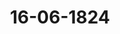 ---  
schema: default  
title: 16-06-1824  
organization: Team Charlie  
notes: "<p>Description</p><p>ehnte

Zitzung,

Sieben

am 16. Juni 1824.

In Gegenwart

aller in der sechzehnten Sitzung Anwesenden,

mit Ausnahme

des Königlich=Baierischen Gesandten, Herrn von Pfeffel, welcher den Königlich-Sächsi

schen Gesandten, Herrn von Carlowiz, und des Herrn Gesandten Gries, welcher

den Herrn Gesandten Danz substituirt hatte.

War eine vertrauliche Sitzung.

Achtzehnte Sitzung.

Geschehen, Frankfurt den 24. Juni 1824.

In Gegenwart

aller in der siebenzehnten Sitzung Anwesenden.

Wieder hinzugekommen war:

der Königlich=Baierische Herr Gesandte von Pfeffel, und der Herr Gesandte der

freien Städte, Gries.

</p><p>§.107</p><p>Abberufung des Königlich=Preussischen Bundestagsgesandten, Herrn

Grafen von der Goltz, — dann

Legitimation seines Nachfolgers, des Königlichen General=Postmeisters,

Herrn von Ragler.

Präsidium zeigt an, daß Seine Majestät der König von Preussen Höchstihren bis

herigen Bundestagsgesandten, Herrn Grafen von der Goltz, abberufen, und zu seinem

Nachfolger den Königlichen General-Postmeister, Herrn von Nagler, ernannt haben.

Die Vollmacht des Letztern, d. d. Berlin den 16. Juni 1824, wurde verlesen und hierauf

beschlossen:

daß die Königliche Vollmacht in das Bundesarchiv zu hinterlegen und beglaubigte

Abschrift hievon dem Herrn Gesandten von Nagler zuzustellen sey.

Zugleich theilte Präsidium folgendes Schreiben des Herrn Staats- und Cabinets

Ministers; Grafen von der Goltz, vom 22. dieses Monats mit:

=Daß Seine Majestät der König, mein allergnädigster Herr, mich von dem, mir

sseit acht Jahren anvertraut gewesenen, hiesigen Gesandtschaftsposten, in huldreicher

-Berücksichtigung meiner Wünsche, abzuberufen geruht haben, wie Eurer Excellenz

edurch meine vorläufige mündliche Mittheilung schon bekannt ist, würde ich der

shohen Bundesversammlung in ihrer nächst bevorstehenden Sitzung selbst anzuzeigen

emir unfehlbar die Ehre geben, wenn nicht eine plötzlich eingetretene dringende

-Veranlassung mich bestimmte, schon morgenden Tages von hier nach Berlin ab

szureisen.

-Der von Seiner Königlichen Majestät zu meinem Nachfolger ernannte Herr Gene

eral=Postmeister von Nagler Excellenz, wird sich in dieser Eigenschaft durch Vor

slegung seiner Vollmacht in der nächsten Bundestagssitzung zu legitimiren nicht er

emangeln.

«So vielen Werth die längst von mir gewünschte Rückkehr ins Vaterland für

emich haben muß; so scheide ich doch nicht ohne aufrichtiges Bedauern aus jener

shohen Versammlung, an deren ernster und ehrenvoller Wirksamkeit ich seit ihrer

=Eröffnung in den denkwürdigen Epochen der Entwickelung des Bundesverhältnisses

athätigen Antheil genommen; in deren Mitte ich zu allen Zeiten, bis auf den gegen

ewärtigen Moment, so viele schmeichelhafte und unvergeßliche Beweise des gütigsten

«Vertrauens und des freundschaftlichsten Wohlwollens erhalten habe. Für letzteres

ableibt meinen hochverehrten bisherigen Herren Collegen mein inniger Dank und meine

sunveränderliche Ergebenheit auch in der Ferne gewidmet; und was jene Wirksam

skeit betrifft, so finde ich, indem sie jetzt aufhört, die beste Beruhigung in dem zu

eversichtlichen Bewußtseyn, keine Gelegenheit, so lange ich Mitglied dieser hohen Ver

esammlung war, unbenutzt gelassen zu haben, um gewissenhaft im Geiste meiner

«Instructionen zu bethätigen, daß Seiner Majestät, meinem allergnädigsten Könige

g und Herrn, als erhabenem Mitstifter des Deutschen Bundesvereins, dessen Befesti

egung und verfassungsmäsige Ausbildung, so wie die, beides bedingende, Erhaltung

ades guten Einverständnisses unter sämmtlichen hohen Bundesgenossen aufs Ernst

elichste am Herzen liegt.

« Eure Excellenz bitte ich ganz ergebenst, vorstehende Aeusserung, mit der Anzeige

«von meiner Abberufung, geneigtest zur Kenntniß der hohen Bundesver

ssammlung gelangen lassen, und mich Derselben zu wohlwollendem Andenken

sangelegentlichst empfehlen, zugleich aber, mit der Versicherung meiner freundschaft

slichen Ergebenheit und meines aufrichtigen Dankes für das mir von Hochdenensel

aben insbesondere erwiesene collegialische Vertrauen und Wohlwollen, den erneuer

2ten Ausdruck der ausgezeichnetsten Hochachtung genehmigen zu wollen, mit welcher

eich die Ehre habe zu beharren rc.»

Der Entwurf Antwortschreibens des Präsidii wurde durchaus genehmigt, wie folgt:

e Das verehrliche Schreiben vom 22. dieses, wodurch mir Eure Excellenz die in

-Berücksichtigung Ihrer Wünsche statt gefundene Abberufung von dem Posten eines

=Königlich=Preussischen Bundestagsgesandten zu eröffnen beliebten, habe ich, in der

eheutigen Sitzung, der Bundesversammlung vorgelegt.

Der Deutsche Bundestag kann nur mit Bedauern aus seiner Mitte einen Staats

smann scheiden sehen, welcher, von der ersten Geschäftssitzung angefangen, bis zum

sheutigen Tage, den Bundesverhandlungen ununterbrochen beigewohnt, und als wür

adiger Repräsentant eines der mächtigsten Deutschen Bundesfürsten sich die hohe

-Achtung dieser Versammlung im vollsten Maaße erworben hat.

aErlauben Eure Excellenz, daß ich diesen Gesinnungen der hohen Bundesver

asammlung, welche ich in Auftrag derselben Ihnen zu eröffnen die Ehre habe

emeinen aufrichtigsten Dank für das freundschaftliche und collegiale Benehmen bei

sfüge, dessen ich mich während unserer Geschäftsverbindung zu erfreuen hatte, und

sgenehmigen Sie, daß ich, mit dem Wunsche, in Ihrem wohlwollenden Andenken

sfortzuleben, den Ausdruck meiner ausgezeichnetsten Hochachtung erneuere.

Hierauf äusserte der neu eingeführte Königlich-Preussische Herr Bundes

tagsgefandte:

Zu dem neuen Berufe, den ich nach dem Auftrage des Königs, meines allergnädigsten

Herrn, Majestät, gegenwärtig anzutreten die Ehre habe, begleitet mich die innige Ueber

zeugung, daß das der hohen Bundesversammlung vorgesteckte Ziel nur durch Eintracht und

vertrauenvolles Zusammenwirken zu erreichen sey. Nach diesem Grundsatze zu handeln, rechne

ich mir zur heiligsten, wie zur angenehmsten Pflicht, und erlaube mir dagegen an die

sämmtlichen verehrlichen Mitglieder dieser hohen Versammlung die inständige Bitte um ge

neigtes Wohlwollen und collegialisches Vertrauen hierdurch zu richten.



</p><p>§.108</p><p>forderung des ehemaligen Mainzer Domcapitels an die bei dem aufgelö

sten Großherzogthume Frankfurt betheiligten Regierungen.

(9. Sitz. §. 66 v. J. 1823.)

Oesterreich. In Beziehung auf die Forderung, welche die ehemaligen Domcapi

ularen des Erzstifts Mainz an die bei der Auseinandersetzung der Verhältnisse des aufge

östen Großherzogthums Frankfurt betheiligten Regierungen machen zu können glauben, ver

nag man von Seiten Oesterreichs nur der, in der 5. Bundestagssitzung vom Jahre 1823 zu

Orotokoll gegebenen, wohl begründeten, Königlich-Preussischen Abstimmung beizutreten.

Die fragliche Reclamation kann dermalen noch nicht als zur Competenz des Bundes

inlänglich reif betrachtet werden, sondern es wird vielmehr vorerst abzuwarten seyn, welche

Erledigung dieselbe bei der mit Auseinandersetzung der dießfälligen Verhältnisse sich be

chäftigenden Commission erhalten wird.

Dem K. K. Bevollmächtigten bei gedachter Commission sind bereits die geeigneten In

kructionen zugegangen, um sich im Namen des Kaiserlichen Hofes über die von den vorma

igen Domcapitularen zu Mainz erhobene Reclamation auszusprechen.



</p><p>§.109</p><p>Zitte der Testaments=Executoren des letztverstorbenen Kürfürsten von

Trier, um Erledigung der zwischen den souverainen Besitzern der

Bestandtheile des vormaligen Großherzogthums Frankfurt, über

die Auszahlung des liquid anerkannten Pensionsrückstandes von

25,804 Fl. 19 Kr. an die Erben des Kurfürsten von Trier, bestehen

den Differenzen.

(14. Sitz. §. 95 v. J. 1824.)

Großherzogthum Hessen. Die Gesandtschaft hat erhaltenem Auftrage gemäß

u erklären, daß die ihr zufolge Bundestagsbeschlusses der 14. Sitzung vom 28. Mai dieses

fahres (§. 95 des Protokolls) zugestellten Acten - betreffend eine Forderung der Testa

ients=Executoren des letztverstorbenen Kurfürsten von Trier, wegen Pensionsrückstandes--

on ihrem höchsten Hofe dem Großherzoglichen Oberappellationsgerichte zu Darmstadt mit

er Ermächtigung zugesandt worden sind, in dieser Sache nach dem Auftrage einer hohen

Jundesversammlung zu verfahren, —- daß übrigens allerdings das Großherzogthum Hessen,

egen seiner Antheile an dem vormaligen Großherzogthume Frankfurt, von der freien Stadt

rankfurt vertreten wird, daher bei gedachter Sache nicht betheiligt ist.



</p><p>§.110</p><p>Entschädigungsforderung Seiner Majestät des Königs der Niederlande,

Großherzogs von Luxemburg, an die Krone Würtemberg, wegen

der von dem Jahre 1806 bis 1815 entzogenen Einkünfte der Herr

schaft Weingarten.

(7. Sitz. §. 51 v. J. 1824.)

Würtemberg. Die der Königlich-Würtembergischen Staatsregierung vorbehaltene

Erklärung über die Entschädigungsforderung, welche des Königs der Niederlande Maje

stät an diese hohe Versammlung in der 7. Sitzung vom 26. Februar dieses Jahres, wegen

der von dem Jahre 1806 bis 1815 entzogenen Einkünfte der Herrschaft Weingarten, haben

bringen lassen, kann in der gegenwärtigen Sachlage nur die Frage betreffen:

ob und in wie fern die von der Großherzoglich-Luxemburgischen Bundestagsge

sandtschaft angetragene Einwirkung dieser hohen Versammlung, auf die Erledigung

dieser Angelegenheit, als bundesverfassungsmäsig begründet anzunehmen sey?

Die Erörterung dieser Frage, setzt die geschichtliche Darlegung der in dem letzten Jahr

zehend mit der Herrschaft Weingarten vorgegangenen Veräͤnderungen, der verschiedenen, hin

sichtlich ihrer eingetretenen, völkerrechtlichen Bestimmungen und der Umstände und Verhält

nisse voraus, unter denen die Maaßregel, wodurch die Entschädigungsforderung Seiner Ma

jestät des Königs der Niederlande, Großherzogs von Luxemburg, veranlaßt worden ist, statt

gefunden hat.

4

§. 1. Der Reichsdeputations-Hauptschluß vom Jahre 1803 bestimmte, §. 12, dem Für

sten von Nassau=Dillenburg zur Entschädigung für die Statthalterschaft

und seine Domänen in Holland und Belgien: die Bisthümer Fulda und Cor

vey, die Reichsstadt Dortmund, die Abtei Weingarten rc.

Die Erwerbung der Herrschaft Weingarten durch das Fürstliche Haus Nassau-Dillen

burg, die bereits im Frieden von Campo Formio vorbereitet und in dem Vertrage der

Krone Preussen mit der Französischen Republik vom 24. Mai 1802 festgesetzt worden war,

fand mithin für einen, ausserhalb Deutschland erlittenen, und dem Deutschen Reiche völlig

fremden Verlust statt: sie gründete sich auf eine, durch völkerrechtliche Acte, unter den die

damaligen politischen Verhältnisse ordnenden Mächten verabredete und vollzogene Secula

risation und Einverleibung eines fremden Gebiets.

§. 2. Bald, nachdem die erwähnten Erwerbungen auf Seine Majestät den König der

Niederlande, als damaligen Erbprinzen von Oranien, übergegangen waren, fiel die Herr

schaft Weingarten, durch die Bestimmungen der Rheinischen Bundesacte §. 24, unter die

Hoheit der Krone Würtemberg.

Diese erhielt daher die Hoheit über Weingarten durch einen ähnlichen völkerrechtlichen

Titel, als derjenige war, dem das Fürstliche Haus Nassau-Dillenburg, wenige Jahre

zuvor, die Erwerbung jener Herrschaft zu verdanken gehabt hatte.

§. 3. Bei dem Ausbruche des Kriegs zwischen Frankreich und Preussen im Jahre 1806,

vurden alle in fremden Kriegsdiensten befindliche Königliche Unterthanen, durch ein allge

neines Ausschreiben der Oberlandes-Regierung, welches diese auf Befehl des verewigten

Königs von Würtemberg Majestät unterm 29. September 1806, in Uebereinstimmung mit

der ältern Landesgesetzgebung, erließ, zur Rückkehr innerhalb drei Monaten a dato publi

aationis aufgefordert; im Falle des Ausbleibens sollten sie sich gewärtigen, daß all' ihr

Vermögen ohne Weiteres confiscirt werde.

Nachdem inzwischen Seine Majestät der König der Niederlande, damals Fürst von

Oranien, als Königlich-Preussischer General gegen Frankreich und dessen Alliirte im Felde

rufgetreten war, und somit ausser Zweifel war, daß Höchstdieselben, in welchen Beziehun

jen es immer geschehen seyn mochte, am Kriege Theil genommen hatten; so erfolgte gegen

Ende des Jahres 1806 die Sequestration von Weingarten und Einziehung der Einkünfte

um Nutzen des Königlichen Aerars.

Ein Gleiches geschah von andern Deutschen Staaten, in welchen dieselben Verhältnisse

intraten, während von Seiten Frankreichs Fulda, Dortmund, Corvey rc. in Besitz genom

nen und in der Folge, theils mit dem Königreiche Westphalen, theils mit dem Großher

ogthume Berg, vereinigt wurden.

§. 4. Von einer Restitution des Hauses Nassau-Oranien in den Besitzstand vor dem

Triege, von einer Aufhebung der, während desselben, verfügten Maaßregeln, war in keinem

der nachgefolgten Friedensschlüsse etwas stipulirt worden, vielmehr traten in deren Folge

die so eben erwähnten Verfügungen über die von Frankreich in Besitz genommenen Gebiets

heile ein.

Jn besonderer Beziehung auf Weingarten, wurde zwar durch spätere Schreiben Seiner

Najestät des Königs der Niederlande, als damaligen Fürsten von Oranien, an des ver

wigten Königs von Würtemberg Majestät, unter Anerkennung der obwaltenden Verhält

tisse, auf den Grund der inzwischen eingetretenen Verlassung fremder Militaͤrdienste, die Auf

jebung des auf die Herrschaft Weingarten gelegten Sequesters nachgesucht, diese aber, wegen

Nichtbeachtung der früheren Einberufung und der thätigen Theilnahme am Kriege, abgelehnt.

§. 5. Die Wiener Congreßacte vom 9. Juni 1815 bestätigte die vollständigste Entschä

digung für alle bisherigen Verluste, welche Seiner Majestät dem Könige der Niederlande,

heils durch dieses Königreich, theils durch das Großherzogthum Luxemburg, letzteres aus

drücklich für die Abtretung der Fürstenthümer Rassau-Dillenburg,

Siegen, Hadamar und Diez, schon früher zugesichert worden war.

Mit diesen Erwerbungen stand in unmittelbarer Verbindung, die, im Art. 70 erklärte,

unbedingte Verzichtung auf obige Fürstenthümer, zu Gunsten der Krone Preussen, und auf

das Fürstenthum Fulda und die andern Districte und Besitzungen, welche Allerhöchstdemselben

durch den Art. 12 des Reichsdeputations-Hauptschlusses vom 25. Februar 1803 zu Theil

geworden waren. Diese Verzichtung war durch keinen Vorbehalt irgend einer Art beschränkt,

namentlich nicht durch den der entzogenen Revenüen, obgleich mit dem Ausgange des Jahres

1813 die Bestimmungen, welche jene Besitzungen unter dem Einflusse Frank

reichs erhalten hatten, wieder aufgehoben und die entzogenen Revenüen von

Weingarten bis auf diesen Zeitpunct zum Gegenstande von Reclamationen gemacht worden

waren. Ein solcher Vorbehalt hätte sich auch weder mit dem auf eine durchgreifende und

endliche Ausgleichung und Niederschlagung aller gestörten und streitigen Verhältnisse gerich

teten Zwecke der Congreßverhandlungen, noch mit dem Maaße der Seiner Majestät dem

Könige der Niederlande zu Theil gewordenen Entschädigungen vereinigen lassen.

§. 6. Als daher gleichwohl im Jahre 1817 eine Note der Königlich-Niederländischen

Gesandtschaft in Frankfurt, auf eine Nachforderung der verlornen Einkünfte von Wein

garten zurückkam, wurde in der diesseitigen Erwiederung auf jene Verhältnisse die billige

Hoffnung gegründet und ausgesprochen, daß des Königs der Niederlande Majestät nicht

gemeint seyn würden, der erklärten Verzichtleistung eine beschränkendere Deutung zu geben.

Auch in der vertraulichen Sitzung der Bundesversammlung vom 26. Januar 1818,

in welcher Königlich-Niederländischer Seits dieser Anspruch vorgebracht wurde, gieng der

Königliche Bundestagsgesandte, der ohnehin über das Sach- und Rechtsverhältniß nicht

genauer instruirt war, noch keineswegs auf die Sache selbst ein, sondern beschränkte sich

auf die allgemeine Andeutung:

daß, ehe von einer Einschreitung der Bundesversammlung durch Ernennung einer

Vermittlungs=Commission die Frage entstehen könne, vorerst die Voraussetzung einer

dieselbe begründenden Streitigkeit vorliegen müsse. Insbesondere müsse einer

Antwort auf das Niederländische Ansinnen nothwendig eine Untersuchung des Rechts

titels vorausgehen, und wenn dieser auch anerkannt werden sollte, so sey der

Forderung eine Gegenforderung entgegenzusetzen.

§. 7. Eben so wurde, als nach einigen Jahren von Königlich-Niederländischer Seite

diese Sache wieder in Anregung gebracht wurde, diesseits sofort erklärt:

daß man den Weg gegenseitiger Berathung und Aufklärung eben so wohl den Ver

haltnissen befreundeter Souverains angemessen, als geeignet halte, um Ansprüche

aufzuklären, welche sich zwar unter sehr verschiedenen Gesichtspuncten darstellen

lassen, über deren Ausgleichung aber, sobald und so weit solche als begrün

det erkannt werden können, die diesseitige Geneigtheit eben so wenig zweifel

haft seyn könne, als es das Vertrauen sey, welches man sich berechtigt gehalten

habe, in die billigen Gesinnungen der Königlich-Niederländischen Regierung, in der

frühern vorläufigen Antwortsnote von 1817 schon zu setzen.

Es wurden zugleich die Einleitungen zu Besprechungen durch gegenseitige Bevollmäch

tigte getroffen, und diese, sobald die erforderlichen Instructionen des diesseitigen vorbereitet

waren, unterm 2. Juni 1823 eröffnet.

§. 8. Der diesseitige Bevollmächtigte erklärte, unter ausführlicher Darlegung der

Gründe, daß, allein von dem Gesichtspuncte des Rechts ausgehend, eine diesseitige Ver

bindlichkeit durchaus nicht anerkannt werden könne, und jedenfalls durch die oben erwähnte

Entsagung erloschen wäre, daß daher nur besondere Rücksichten auf die gegenseitig beste

henden freundschaftlichen Verhältnisse zu dem Versuche bewegen könnten, diese Angelegenheit

auf dem Wege einer Verständigung ihrer Erledigung entgegenzuführen. Um so mehr sey

die diesseitige Erwartung begründet, der Königlich-Niederländische Hof werde durch ein

entgegen kommendes billiges Benehmen diesem Versuche Erfolg zu verschaffen suchen, und

dieses zugleich durch die Geneigtheit bethätigen, sich zu gleichmäsiger Verständigung über

diejenigen, zugleich weiter ausgeführten, diesseitigen Forderungen herbeizulassen, welche an

die Königlich-Niederländische Regierung aus einem, ao. 1786 geschlossenen, Subsidientrac

tat bereits seit einer Reihe von Jahren ohne Erfolg gemacht worden seyen; Königlich

Niederländischer Seits aber unter dem Gesichtspuncte des Rechts, auch als nicht genügend

begründet, oder doch als erloschen dargestellt und daher nicht einmal zum Gegenstand einer

weitern Unterhandlung gemacht werden wollten.

§. 9. Als hierauf der Königlich-Niederländische Bevollmächtigte, theils bei oben ge

dachtem Zusammentritt, theils in einer nachgefolgten Note vom 23. September 1823, auf

die Verschiedenheit der beiderseitigen Forderungen hinwies, deren eine von Seiner Majestät

dem Könige der Niederlande persönlich gegen den Würtembergischen Staat, die andere

von dem letztern gegen den Niederländischen Staat gemacht werde, und daraus die Unzu

lässigkeit einer Compensation der einen mit der andern, und einer gleichzeitigen Behandlung

ableitete, wozu ihm ohnehin Vollmacht und Instruction abgehe, zugleich aber damit die

Erklärung verband:

daß, wenn man jenen Compensationsvorschlag bis zum Ablauf der Bundestags

Sommerferien nicht ausdrücklich aufgebe, Seine Majestät der König der Niederlande

aufzuklären, welche sich zwar unter sehr verschiedenen Gesichtspuncten darstellen

lassen, über deren Ausgleichung aber, sobald und so weit solche als begrün

det erkannt werden können, die diesseitige Geneigtheit eben so wenig zweifel

haft seyn könne, als es das Vertrauen sey, welches man sich berechtigt gehalten

habe, in die billigen Gesinnungen der Königlich-Niederländischen Regierung, in der

frühern vorläufigen Antwortsnote von 1817 schon zu setzen.

Es wurden zugleich die Einleitungen zu Besprechungen durch gegenseitige Bevollmäch

tigte getroffen, und diese, sobald die erforderlichen Instructionen des diesseitigen vorbereitet

waren, unterm 2. Juni 1823 eröffnet.

§. 8. Der diesseitige Bevollmächtigte erklärte, unter ausführlicher Darlegung der

Gründe, daß, allein von dem Gesichtspuncte des Rechts ausgehend, eine diesseitige Ver

bindlichkeit durchaus nicht anerkannt werden könne, und jedenfalls durch die oben erwähnte

Entsagung erloschen wäre, daß daher nur besondere Rücksichten auf die gegenseitig beste

henden freundschaftlichen Verhältnisse zu dem Versuche bewegen könnten, diese Angelegenheit

auf dem Wege einer Verständigung ihrer Erledigung entgegenzuführen. Um so mehr sey

die diesseitige Erwartung begründet, der Königlich-Niederländische Hof werde durch ein

entgegen kommendes billiges Benehmen diesem Versuche Erfolg zu verschaffen suchen, und

dieses zugleich durch die Geneigtheit bethätigen, sich zu gleichmäsiger Verständigung über

diejenigen, zugleich weiter ausgeführten, diesseitigen Forderungen herbeizulassen, welche an

die Königlich-Niederländische Regierung aus einem, ao. 1786 geschlossenen, Subsidientrac

tat bereits seit einer Reihe von Jahren ohne Erfolg gemacht worden seyen; Königlich

Niederländischer Seits aber unter dem Gesichtspuncte des Rechts, auch als nicht genügend

begründet, oder doch als erloschen dargestellt und daher nicht einmal zum Gegenstand einer

weitern Unterhandlung gemacht werden wollten.

§. 9. Als hierauf der Königlich-Niederländische Bevollmächtigte, theils bei oben ge

dachtem Zusammentritt, theils in einer nachgefolgten Note vom 23. September 1823, auf

die Verschiedenheit der beiderseitigen Forderungen hinwies, deren eine von Seiner Majestät

dem Könige der Niederlande persönlich gegen den Würtembergischen Staat, die andere

von dem letztern gegen den Niederländischen Staat gemacht werde, und daraus die Unzu

lässigkeit einer Compensation der einen mit der andern, und einer gleichzeitigen Behandlung

ableitete, wozu ihm ohnehin Vollmacht und Instruction abgehe, zugleich aber damit die

Erklärung verband:

daß, wenn man jenen Compensationsvorschlag bis zum Ablauf der Bundestags

Sommerferien nicht ausdrücklich aufgebe, Seine Majestät der König der Niederlande

ion der beiderseitigen Forderung ausgeschlossen, auch die allein beabsichtigte Gewißheit, wegen

der diesseitigen Forderung ebenfalls zu einem erledigenden Zusammentritt zu gelangen, nicht

auf einen bestimmten Ort und absolute Gleichzeitigkeit bedingt, sondern nur dasselbe ver

angt, was man zuzugestehen geneigt war.

§. 12. Der Königliche Geschäftsträger am Königlich-Niederländischen Hofe blieb jedoch

hierauf bisher ohne alle Antwort, während der Königlich-Niederländische Bevollmächtigte

n Frankfurt gleichwohl fortfuhr, die Fortsetzung der daselbst eröffneten Unterhandlung über

die jenseitige Forderung unterm 20. November 1823 zu betreiben, ohne dabei auch nur

rgend eine vorläufige Zusicherung hinsichtlich eines zu erwartenden gleichmäsigen Zusam

mentritts wegen der diesseitigen Forderung zu geben.

Auch die hierauf, unter Zurückweisung auf die vorangegangenen diesseitigen Noten, ge

gebene Erklärung:

« wie der Königlich-Würtembergische Hof von Anfang an seine Geneigtheit zu einem

e freundschaftlichen Einverständniß so unumwunden ausgesprochen habe, daß dessen

=Beförderung nur auf einer Erwiederung derselben von Seiten des Königlich-Nieder

e ländischen Hofes beruhen könne»

wurde, unterm 31. Januar dieses Jahres, nur durch Wiederholung der längst beseitigten

Unterstellung einer diesseits beabsichtigten Compensation erwiedert, und damit die Aeusserung

verbunden, jeden längern Aufschub der Verhandlung über die erhobene Entschädigungsfor

derung, als eine offenbare Verweigerung aller Einlassung, ansehen zu wollen rc.

§. 13. Dem unbefangenen Urtheil dieser hohen Versammlung kann mit vollem Ver

trauen anheim gegeben werden: ob zu dieser Voraussetzung, in dem so eben kurz darge

legten Gang der Sache, Anlaß zu finden sey?

ob das diesseitige Verlangen, unter gleichen Verhältnissen dasselbe zugesichert zu erhalten

was man zuzugestehen geneigt war, auch unter vorausgesetzter gänzlicher Verschiedenheit der

beiderseitigen Forderungen unbillig gefunden werden könne? und

ob es zu Beseitigung der erneuerten Unterstellung einer diesseits bezweckten Compensation

weiterer Versicherungen, als der bereits gegebenen, und einer blossen Zurückweisung auf die

selbe bedürfen konnte?

Da inzwischen dieser hinweisenden Erwiederung, von Königlich-Niederländischer Seite

durch die Beschwerde zuvorgekommen wurde, welche an diese hohen Versammlung in der

7. Sitzung vom 26. Februar dieses Jahres von ihr gebracht worden ist, so kann die

Königlich=Würtembergische nicht umhin, nun auch das streitige Verhältniß, dessen gütliche

Ausgleichung sie aufrichtig gewünscht hat, in seiner ganzen Strenge zu nehmen und der

nalen ihre Erklärung nur auf die Erörterung der oben ausgehobenen Frage zu beschränken:

ob und in wie fern die von der Großherzoglich-Luxemburgischen Bundestagsgesandt

schaft angetragene Einwirkung der Bundesversammlung auf Erledigung dieser Ange

legenheit, als bundesverfassungsmaͤsig begründet anzusehen seye?

§. 14. Für die Beantwortung dieser Frage, ergiebt sich aus den angeführten thatsach

lichen Verhältnissen Folgendes:

Seine Majestät der König der Niederlande, als Fürst von Oranien, haben die

Herrschaft Weingarten im Jahre 1806 nur als ein, der Hoheit der Krone Wür

temberg und mithin auch der Landesgesetzgebung unterworfenes Privateigenthum be

sessen. Dieß wird auch in jenseitigen Aeusserungen anerkannt, wo es unter andern

heißt: der Gegenstand habe eigentlich mit den Niederlanden nichts

gemein und sey ex tunc, und nicht ex nunc zu beurtheilen, und

weiter, der Entschädigungsanspruch Seiner Majestät sey eine Pri

vatforderung und die Niederländische Regierung nicht im Min

desten dabei betheiligt.

§. 15. Die Sequestration der Revenüen der Herrschaft Weingarten, war lediglich die

Anwendung einer allgemeinen, von des verewigten Königs von Würtemberg Majestät,

als unumschränktem Staatsoberhaupte, in Beziehung auf die innern Verhältnisse des

Staates, und überdieß vor dem Abschlusse des Deutschen Bundes getroffenen, gesetzlichen

Anordnung, die, nach den unbestrittensten völkerrechtlichen Grundsätzen, einer auswärtigen

Prüfung und Beurtheilung in keiner Weise unterliegt.

Die Entschädigungsforderung Seiner Majestät des Königs der Niederlande ist daher

nichts anderes, als eine Reclamation eines Privatgutbesitzers gegen die ihn betroffene An

wendung eines Landesgesetzes.

§. 16. Der Umstand, daß in der Folge die Verhältnisse Seiner Majestät des Königs

der Niederlande, als Inhaber jener Privatbesitzung, aufhörten, kann so wenig in der ur

sprünglichen Eigenschaft des Anspruchs, der aus letzterer abgeleitet wird, als in der Art

und Weise seiner Verfolgung, etwas ändern; denn immerhin muß die Beschaffenheit jenes

Anspruchs nach den Verhältnissen, unter denen er entstanden ist, beurtheilt werden. Dadurch,

daß ein Souverain in einem fremden Staate ein Eigenthum erwirbt, oder dadurch, daß

der Fürstliche Besitzer eines, in einem fremden Staate belegenen, Privateigenthums zur Re

gierung gelangt, ändern sich die Verhältnisse dieses Privatbesitzes nicht, und können die

Souverainetätsrechte des Regenten, dessen Hoheit jenes Privateigenthum unterworfen ist

nicht verändert und beschränkt werden.

§. 17. Die Bestimmungen des Art. 11 der Bundesacte und das dadurch vorgeschriebene

Verfahren, finden, der Veranlassung, dem Zwecke, der sehr deutlichen Wortfassung und den

eßhalb statt gehabten Verhandlungen nach, lediglich auf Streitigkeiten der Bundesglieder

ls solcher, auf die Ansprüche, die sie gegenseitig als Oberhaupt des Staates zu

tachen in den Fall kommen können, Anwendung, keineswegs aber auf solche, zufälliger

eise in ihrer Person verbundene Forderungen, die sie lediglich in der von der erstern ganz

etrennten Eigenschaft eines Privatgutbesitzers, überhaupt aus einem rein privat

echtlichen Titel erheben könnten. In allen solchen Beziehungen, kann jene zufällige

Zerbindung, keine, die Souverainetätsrechte des betreffenden Staates beschränkende Abwei

hung von der Landesverfassung begründen.

Angenommen daher, die von der Großherzoglich-Luxemburgischen Gesandtschaft in ihrer

um Protokolle der 7. Sitzung vom 26. Februar dieses Jahres aufgestellte Voraussetzung:

daß alle Fürstlich=Oranien=Nassauischen Beziehungen unmittelbar auf

den Großherzog von Luxemburg übergegangen seyen», wäre wirklich eingetre

en; so würde dieß den Gesichtspunct der Sache noch immer nicht ändern; denn selbst als

dann würden die aus dem Besitze von Weingarten, wie er im Jahre 1806 ausgeübt

vorden ist, abgeleiteten Beziehungen, nur in gleicher Weise, wie sie damals statt ge

habt haben, auf Seine Majestät den König der Niederlande, als Großherzog von Luxem

burg, übergegangen seyn, und selbst der fortgesetzte Besitz von Weingarten nur ein, der

Landeshoheit der Krone Würtemberg unterworfener Privatgutbesitz seyn. Jene Voraus

setzung wird aber überdieß hinlänglich durch den Artikel 67 der Wiener Congreßacte vom

9. Juli 1815, und durch den gleichlautenden Artikel 3 des Staatsvertrags vom 31. Mai

1815, zwischen den Niederlanden einer Seits, und Oesterreich, Rußland, Großbritannien

und Preussen anderer Seits widerlegt, worin ausdrücklich das Großherzogthum Luxemburg als

ein Aequivalent für die Fürstenthümer Nassau-Dillenburg, Siegen, Hadamar und Diez

bezeichnet wird; von den durch den Reichsdeputations-Hauptschluß von 1803 §. 12 früher

erworbenen Besitzungen ist hier gar nicht die Rede; diese werden vielmehr auch im Artikel

70 der Congreßacte, getrennt von jenen, aufgeführt.

§. 18. Aus allen diesen Gründen hegt die Königlich-Würtembergische Staatsregie

rung die Urberzeugung, daß dieser ganze Gegenstand lediglich eine innere Landesangelegen

heit ausmacht, welche der Beurtheilung dieser hohen Versammlung nicht unterliegt, und

daß die von der Großherzoglich-Luxemburgischen Gesandtschaft in der 7. Sitzung vom

26. Februar dieses Jahres in Antrag gebrachte Erledigung desselben, durch Anwendung des

n dem Artikel 11 der Bundesacte vorgeschriebenen Verfahrens, bundesverfassungsmäsig in

keiner Weise begründet ist. Sie darf sich nicht weniger der Erwartung überlassen, diese

hohe Versammlung werde jene, ihres Dafurhaltens, hiermit hinreichend entwickelte und be

gründete Ueberzeugung theilen, und dem gemäß die auf den Grund des Artikels 11 der

Bundesacte angetragenen Einleitungen, wegen mangelnder Competenz, zu versagen, kein Be

denken tragen.

Der Königlich=Niederländische, Großherzoglich=Luxemburgische Herr

Gesandte: Ich glaube mich nicht erst hier auf eine ausführliche Widerlegung der in der

so eben vernommenen Königlich-Würtembergischen Erklärung aufgestellten Daten einlassen

zu dürfen, sondern selbige vielmehr meinem allerhöchsten Hofe vorbehalten zu müssen.

Da es sich indessen vor der Hand von der Hauptfrage handelt: ob der Bundestag in dieser

Angelegenheit als competent anzuerkennen sey, so kann ich für heute nur den Wunsch aus

drücken, daß es dieser hohen Versammlung gefallen möge, die Erörterung und Entscheidung

derselben einer Commission aus ihrer Mitte zu uͤbertragen.

Der Antrag des Königlich-Niederländischen Herrn Gesandten wurde einhellig ange

nommen, und alsbald zur Wahl einer Commission von drei Mitgliedern geschritten,

welche auf die Herren Bundestagsgesandten von Oesterreich, Preussen und König

reich Sachsen fiel; daher

Beschluß:

daß die Herren Bundestagsgesandten von Oesterreich, Preussen und Königreich Sachsen

ersucht werden, über die in der vorliegenden Königlich-Würtembergischen Erklärung bestrit

tene Competenz der hohen Bundesversammlung, in Betreff einer Forderung Seiner Maje

stät des Königs der Niederlande, Großherzogs von Luxemburg, an die Krone Würtemberg,

wegen der von dem Jahre 1806 bis 1815 entzogenen Einkünfte der Herrschaft Weingarten,

ihr Gutachten zu erstatten.



</p><p>§.111</p><p>Sammlung der in den Deutschen Bundesstaaten geltenden Gesetze.

(13. Sitz. §. 92 v. J. 1824.

Der Herr Gesandte der 16. Stimme: übergiebt für Schaumburg-Lippe,

in Beziehung auf den in der 25. Sitzung vom Jahre 1821 gemachten Vorbehalt, Exem

plare der Schaumburg=Lippischen Landesanzeigen von den Jahren 1810 bis 1816,

dann von 1818 bis 1820, mit dem Bemerken, daß der fehlende Jahrgang (1817) dieser

Landesanzeigen wo möglich nachgebracht werden soll.

Die vorgelegten Schriften wurden in die Bibliothek der hohen Bundesversammlung

1.

5

abgegeben.

</p><p>§.112</p><p>Wahl eines neuen Mitgliedes zu dem Ausschusse in Bundes=Militär=An

gelegenheiten.

(10. Sitz. §. 75 v. J. 1824.)

Auf Antrag des Präsidii, wurde zu der Wahl der durch die Abberufung des König

lich=Preussischen Herrn Bundestagsgesandten, Grafen von der Goltz, erledigten Stelle in

Militär=Angelegenheiten geschritten, wozu der neu eingetretene Königlich-Preussische Ge

sandte, Herr von Nagler, ausersehen worden ist.

</p><p>§.113</p><p>Gesuch des Finanzraths Jacob Barnsteiner zu Stuttgart, um Regulirung

seiner Besoldungs- und Pensionsansprüche zwischen Baiern und

Würtemberg.

Der Großherzoglich=Mecklenburg=Schwerin= und Strelitzische Bundes

tagsgesandte, Herr von Pentz, erstattet Vortrag auf das unter Num. 95 vorigen

Jahres eingekommene Gesuch des Jacob Barnsteiner zu Stuttgart, welches dahin gerichtet

ist, die hohe Bundesversammlung wolle vorerst die gewöhnliche Vermittlung zur Befriedi

gung der implorantischen Anspruche, bestehend in

1) Bewilligung eines Gehaltes, respect. einer Pension von 2,000 Fl., vom 1. Januar

1813, mit Nachzahlung des bisher davon Eingehaltenen,

2) Zusicherung des Sterbequartals à 500 Fl. und des Witwengehaltes mit ½ oder

mit 400 Fl.,

eintreten lassen, demnächst aber, wenn solche Vermittlung erfolglos bleiben sollte, eine

Austrägalinstanz veranlassen, um zu entscheiden, welcher der betheiligten allerhöchsten Höfe,

Baiern oder Wurtemberg, diese an sich unbestrittenen Gerechtsame zu prästiren habe.

Nach vollständig ausgezogenem Inhalte der Eingabe, äusserte der Herr Referent sein

Gutachten dahin:

daß der vorgetragene Gegenstand sich nicht für die Competenz der hohen Bundesver

sammlung eigne, da weder die Dispositionen des Artikels 15 der Bundesagte, noch die Be

stimmungen der Wiener Schlußacte Artikel 29 oder 30 hier in Anwendung kommen könnten.

Diesem weiter ausgefuͤhrten und begrüͤndeten Gutachten zufolge, machte der Herr Ge

sandte den Antrag:

daß Reclamant mit seiner für die Competenz der hohen Bundesversammlung nicht

geeigneten so genannten Vorstellung und Bitte von hier abzuweisen sey, und es ihm

überlassen bleibe, sich mit seinen Gesuchen lediglich an seine allerhöchste Regierung

zu wenden.

Sämmtliche Gesandtschaften waren mit dem Herrn Referenten einverstanden;

daher

Beschluß:

daß Jacob Barnsteiner mit dem Gesuche, um Regulirung seiner Besoldungs- und Pen

sions-Ansprüche, als einer nicht zur Competenz dieser hohen Versammlung gehörenden Sache,

abgewiesen werde, und ihm uͤberlassen bleibe, sich mit selbem an seine allerhöchste Regie

rung zu wenden.

</p><p>§.114</p><p>Einreichungs-Protokoll.

Die Eingabe

Num. 27, eingereicht am 24. Juni d. J., von Handelsmann Carl Feist, wegen einer

Forderung an die ehemalige Reichs-Operationscasse von 70,192 Fl. 25 Kr.

wurde an die betreffende Commission abgegeben.

Hierauf vereinigte sich die Versammlung in eine vertrauliche Sitzung.

Folgen die Unterschriften.

</p><p>Description</p><p>Reunzehnte

itzung.

Geschehen, Frankfurt den 1. Juli 1824.

In Gegenwart

aller in der achtzehnten Sitzung Anwesenden.

Mit Ausnahme:

des Herrn Gesandten Gries, welcher den Herrn Gesandten Danz substituirt hatte.

</p><p>§.115</p><p>Substitutionen.

Präsidium zeigt an, daß die Substitution des Großherzoglich-Mecklenburgischen Bun

destagsgesandten, Herrn von Pentz, für Dänemark wegen Holstein und Lauen

zurg fortbestehe, und daß der Herr Gesandte Danz für Herrn Gesandten Gries die

Stimme der freien Städte führe.

</p><p>§.116</p><p>Oeffentlichkeit der Bundestagsverhandlungen.

Das Präsidium bemerkte aus Anlaß eines zur Sprache gekommenen, die Erleich

erung der Bundes-Militär-Contingente betreffenden, speciellen Falls, es scheine, daß Ver

handlungen, welche das Vertheidigungswesen des Deutschen Bundes betreffen, ihrer Natur

nach zur Aufnahme in die zur Publicität gelangenden Protokolle der förmlichen Sitzungen

richt geeignet seyen. Ueberhaupt dürfte die Bundesversammlung sich veranlaßt finden, mehrere

Verhandlungen, welche seither in die förmlichen Protokolle aufgenommen worden sind, bloß

oco dictaturae in Druck legen zu lassen. Die bisherige Uebung, die gesammten Verhandlungen

des Deutschen Bundestags, wenige Ausnahmen abgerechnet, der Oeffentlichkeit zu überge

den, habe zu Mißbräuchen Anlaß gegeben, welche jeder Gutdenkende gewiß mißbillige,

denen aber eben darum ein Ziel gesetzt werden müsse.

Die Deutsche Bundesversammlung sey ein permanenter Ministerial-Congreß der Re

rräsentanten sämmtlicher Bundesglieder, in dieser Versammlung würden vorzugsweise die

Ansichten der verschiedenen Bundesregierungen üͤber Gegenstaͤnde des gemeinsamen Interesse

freundschaftlich ausgetauscht, und, nach vorheriger gründlicher Erörterung und reifer Erwä

gung, die Beschlüsse gefaßt. Daß das Resultat dieser Berathungen, je nachdem es

für Alle oder für Einzelne von Interesse sey, bekannt gemacht werde, dieß sey unbedingte

Nothwendigkeit — aber die Vorbereitung der Gegenstände, die Arbeiten der Comité's, und

die verschiedenen Ansichten der einzelnen Regierungen, dieß seyen Epochen der Geschäftsver

handlungen, welche zur Oeffentlichkeit durchaus nicht geeignet seyen. Bei Militär-Angelegen

heiten und bei Differenzen der Bundesfürsten unter sich, oder mit ihren Ständen, sey dieß

vorzugsweise der Fall.

Das Präsidium erlaube sich daher, die Versammlung einzuladen, Gegenstände dieser

Art in eigne loco dictaturae zu druckende Protokolle aufzunehmen, so wie sich dieselbe bei

Annahme der provisorischen Geschäftsordnung ohnehin vorbehalten habe, die Gegenstände

jedesmal zu bezeichnen, welche ausnahmsweise der Publicität entzogen werden sollen.

Nachdem der Königlich=Preussische, Königlich=Hannöverische, Groß

herzoglich=Badische und Kurfürstlich=Hessische Herr Gesandte diese Ansich

ten des Präsidiums näher motivirt hatten, vereinigten sich sämmtliche Stimmen mit

der Präsidial-Proposition, und es ward

beschlossen:

bei Abfassung der Protokolle, im Geiste obigen Präsidial-Antrags vorzugehen, und

der Bundescanzlei=Direction aufzugeben, künftighin, nach Maaßgabe der verhandelten Gegen

stände, zweierlei Protokolle jede Sitzung aufzunehmen, und zwar öffentliche und Separat,

bloß loco dictaturae zu druckende, Protokolle.

</p><p>§.117</p><p>Bitte des ehemaligen Rheinzollschreibers zu Oberlahnstein, Hofgerichts

raths Beisler, für sich und mehrere Rheinzollpensionisten, um

Auszahlung rückständiger reichsschlußmäsiger Pensionen.

(14. Sitz. §. 96 d. J.)

Aus Veranlassung einer von der Königlich-Preussischen Bundestagsge

sandtschaft vertraulich mitgetheilten Abstimmung über oben bezeichneten Gegenstand, ver

einigten sich sämmtliche Gesandtschaften, den auf den 8. dieses Monats festgesetzten

Termin zur Abstimmung hierüber bis zur ersten Sitzung nach den dießjährigen Ferien aus

zusetzen, indessen aber erwaͤhnte Abstimmung loco dictaturae drucken zu lassen.

</p><p>§.118</p><p>Einreichungs-Protokoll.

Die Eingaben

Num. 28, eingereicht am 26. Juni, von Dr. Schlosser dahier, Anzeige und Bitte

der Stände des Fürstenthums Lippe, von Ritterschaft und

Städten, in Verfassungsangelegenheiten, mit Anl. A, B, C, nebst Origi

nalvollmacht, — dann eine Erklärung der noch nicht aufgeschwornen

Mitglieder der Ritterschaft des Fürstenthums Lippe, in gleichem

Betreffe, nebst Anlage 1, 2, 3, in Original.

einger. am 28. Juni, von Dr. Ehrmann dahier, nachträgliche Eingabe zu

Num. 29

der Reichs=Operations-Casseforderung des Joh. Bronner zu Rheinbrohl,

ein Restschein in Original.

Num. 30, einger. am 1. Juli, von dem Großherzogl. Badischen Oberhofgerichts-Procurator

Serger, zu Mannheim, Namens der Frau von Reichenbach zu Mün

chen, Gesuch, das Großherz. Bad. Oberhofgericht zu Mannheim zu beauftragen,

in Beziehung auf die Verhandlung und Entscheidung der von den entlassenen

Gliedern des ehemal. Rheinpfälz. General=Landes=Commissariats angesproche=

nen Gehalte und Emolumente, das ebenfalls angebrachte Restitutionsgesuch

seiner Committentin compromißrichterlich zu entscheiden.

wurden an die betreffenden Commissionen abgegeben.

Folgen die Unterschriften.

</p>"  
resources:  
- format: png  
  name: Page219[107].png  
  url: ../../data_img/Protokolle_BV_16_1824/16-06-1824/Page219[107].png  
- format: png  
  name: Page220[107].png  
  url: ../../data_img/Protokolle_BV_16_1824/16-06-1824/Page220[107].png  
- format: png  
  name: Page221[107].png  
  url: ../../data_img/Protokolle_BV_16_1824/16-06-1824/Page221[107].png  
- format: png  
  name: Page222[108-109].png  
  url: ../../data_img/Protokolle_BV_16_1824/16-06-1824/Page222[108-109].png  
- format: png  
  name: Page223[110].png  
  url: ../../data_img/Protokolle_BV_16_1824/16-06-1824/Page223[110].png  
- format: png  
  name: Page224[110].png  
  url: ../../data_img/Protokolle_BV_16_1824/16-06-1824/Page224[110].png  
- format: png  
  name: Page225[110].png  
  url: ../../data_img/Protokolle_BV_16_1824/16-06-1824/Page225[110].png  
- format: png  
  name: Page226[110].png  
  url: ../../data_img/Protokolle_BV_16_1824/16-06-1824/Page226[110].png  
- format: png  
  name: Page227[110].png  
  url: ../../data_img/Protokolle_BV_16_1824/16-06-1824/Page227[110].png  
- format: png  
  name: Page228[110].png  
  url: ../../data_img/Protokolle_BV_16_1824/16-06-1824/Page228[110].png  
- format: png  
  name: Page229[110].png  
  url: ../../data_img/Protokolle_BV_16_1824/16-06-1824/Page229[110].png  
- format: png  
  name: Page230[110].png  
  url: ../../data_img/Protokolle_BV_16_1824/16-06-1824/Page230[110].png  
- format: png  
  name: Page231[110-111].png  
  url: ../../data_img/Protokolle_BV_16_1824/16-06-1824/Page231[110-111].png  
- format: png  
  name: Page232[112-113].png  
  url: ../../data_img/Protokolle_BV_16_1824/16-06-1824/Page232[112-113].png  
- format: png  
  name: Page233[113-114].png  
  url: ../../data_img/Protokolle_BV_16_1824/16-06-1824/Page233[113-114].png  
category:   
  - Protokolle_BV_16_1824  
maintainer: Henry Frederick Lutterodt  
maintainer_email: h.lutterodt.21@abdn.ac.uk  
---